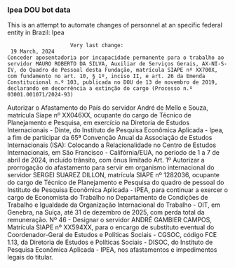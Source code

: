  ### Ipea DOU bot data
 This is an attempt to automate changes of personnel at an specific federal entity in Brazil: Ipea
 
                        Very last change: 
 	 19 March, 2024
	Conceder aposentadoria por incapacidade permanente para o trabalho ao servidor MAURO ROBERTO DA SILVA, Auxiliar de Serviços Gerais, AX-NI-S-IV, do Quadro de Pessoal desta Fundação, matrícula SIAPE nº XX700X, com fundamento no art. 10, § 1º, inciso II, e art. 26 da Emenda Constitucional n.º 103, publicada no DOU de 13 de novembro de 2019, declarando em decorrência a extinção do cargo (Processo n.º 03001.001071/2024-93)
Autorizar o Afastamento do País do servidor André de Mello e Souza, matrícula Siape nº XX046XX, ocupante do cargo de Técnico de Planejamento e Pesquisa, em exercício na Diretoria de Estudos Internacionais - Dinte, do Instituto de Pesquisa Econômica Aplicada - Ipea, a fim de participar da 65ª Convenção Anual da Associação de Estudos Internacionais (ISA): Colocando a Relacionalidade no Centro de Estudos Internacionais, em São Francisco - Califórnia/EUA, no período de 1 a 7 de abril de 2024, incluído trânsito, com ônus limitado
Art. 1º Autorizar a prorrogação do afastamento para servir em organismo internacional do servidor SERGEI SUAREZ DILLON, matrícula SIAPE nº 1282036, ocupante do cargo de Técnico de Planejamento e Pesquisa do quadro de pessoal do Instituto de Pesquisa Econômica Aplicada - IPEA, para continuar a exercer o cargo de Economista do Trabalho no Departamento de Condições de Trabalho e Igualdade da Organização Internacional do Trabalho - OIT, em Genebra, na Suíça, até 31 de dezembro de 2025, com perda total da remuneração.
Nº 46 - Designar o servidor ANDRÉ GAMBIER CAMPOS, Matrícula SIAPE nº XX594XX, para o encargo de substituto eventual do Coordenador-Geral de Estudos e Políticas Sociais - CGSOC, código FCE 1.13, da Diretoria de Estudos e Políticas Sociais - DISOC, do Instituto de Pesquisa Econômica Aplicada - IPEA, nos afastamentos e impedimentos legais do titular.
